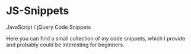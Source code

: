 # JS-Snippets
JavaScript / jQuery Code Snippets


Here you can find a small collection of my code snippets, which I provide and probably could be interesting for beginners.

